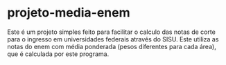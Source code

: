 # projeto-media-enem
 Este é um projeto simples feito para facilitar o calculo das notas de corte para o ingresso em universidades federais através do SISU. Este utiliza as notas do enem com média ponderada (pesos diferentes para cada área), que é calculada por este programa.
